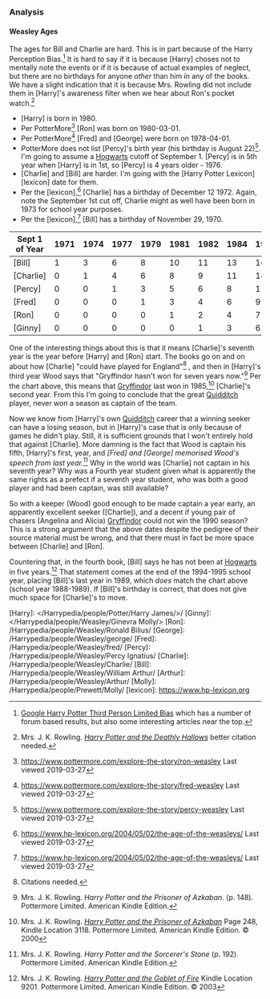 
### Analysis

#### Weasley Ages

The ages for Bill and Charlie are hard. This is in part because of the Harry Perception Bias.[^240101-3] It is hard to say if it is because [Harry] choses not to mentally note the events or if it is because of actual examples of neglect, but there are no birthdays for anyone _other_ than him in any of the books. We have a slight indication that it is because Mrs. Rowling did not include them in [Harry]'s awareness filter when we hear about Ron's pocket watch.[^240401-4]

- [Harry] is born in 1980.
- Per PotterMore[^20190327-1] [Ron] was born on 1980-03-01.
- Per PotterMore[^20190327-2] [Fred] and [George] were born on 1978-04-01.
- PotterMore does not list [Percy]'s birth year (his birthday is August 22)[^20190327-3]. I'm going to assume a [Hogwarts] cutoff of September 1.
  [Percy] is in 5th year when [Harry] is in 1st, so [Percy] is 4 years
  older - 1976.
- [Charlie] and [Bill] are harder. I'm going with the [Harry Potter
  Lexicon][lexicon] date for them.
- Per the [lexicon],[^20190327-4] [Charlie] has a birthday of December 12 1972. Again, note the September 1st cut off, Charlie might as well
  have been born in 1973 for school year purposes.
- Per the [lexicon],[^20190327-5] [Bill] has a birthday of November 29, 1970.

| Sept 1 of Year | 1971 | 1974 | 1977 | 1979 | 1981 | 1982 | 1984 | 1987 | 1988 | 1989 | 1990 | 1991 | 1992 | 1993 | 1994 | 1995 | 1996 | 1997 | 1998 |
| -------------- | ---- | ---- | ---- | ---- | ---- | ---- | ---- | ---- | ---- | ---- | ---- | ---- | ---- | ---- | ---- | ---- | ---- | ---- | ---- |
| [Bill]         | 1    | 3    | 6    | 8    | 10   | 11   | 13   | 16   | 17   | 18   | 19   | 20   | 21   | 22   | 23   | 24   | 25   | 26   | 27   |
| [Charlie]      | 0    | 1    | 4    | 6    | 8    | 9    | 11   | 14   | 15   | 16   | 17   | 18   | 19   | 20   | 21   | 22   | 23   | 24   | 25   |
| [Percy]        | 0    | 0    | 1    | 3    | 5    | 6    | 8    | 11   | 12   | 13   | 14   | 15   | 16   | 17   | 18   | 19   | 20   | 21   | 22   |
| [Fred]         | 0    | 0    | 0    | 1    | 3    | 4    | 6    | 9    | 10   | 11   | 12   | 13   | 14   | 15   | 16   | 17   | 18   | 19   | 20   |
| [Ron]          | 0    | 0    | 0    | 0    | 1    | 2    | 4    | 7    | 8    | 9    | 10   | 11   | 12   | 13   | 14   | 15   | 16   | 17   | 18   |
| [Ginny]        | 0    | 0    | 0    | 0    | 0    | 1    | 3    | 6    | 7    | 8    | 9    | 10   | 11   | 12   | 13   | 14   | 15   | 16   | 17   |

One of the interesting things about this is that it means [Charlie]'s
seventh year is the year before [Harry] and [Ron] start. The books go
on and on about how [Charlie] "could have played for England"[^20200629-2]
, and then in [Harry]'s third year Wood says that "Gryffindor hasn't
won for seven years now."[^20200629-3] Per the chart above, this means
that [Gryffindor] last won in 1985,[^20210601-3] [Charlie]'s second
year. From this I'm going to conclude that the great [Quidditch] player,
never won a season as captain of the team.

Now we know from [Harry]'s own [Quidditch] career that a winning seeker
can have a losing season, but in [Harry]'s case that is only because of
games he didn't play. Still, it is sufficient grounds that I won't
entirely hold that against [Charlie]. More damning is the fact that Wood
is captain his fifth, [Harry]'s first, year, and _[Fred] and [George]
memorised Wood's speech from last year._[^20200728-1] Why in the world
was [Charlie] not captain in his seventh year? Why was a Fourth year
student given what is apparently the same rights as a prefect if a
seventh year student, who was both a good player and had been
captain, was still available?

So with a keeper (Wood) good enough to be made captain a year early, an
apparently excellent seeker ([Charlie]), and a decent if young pair of
chasers (Angelina and Alicia) [Gryffindor] could not win the 1990 season?
This is a strong argument that the above dates despite the pedigree of
their source material must be wrong, and that there must in fact be
more space between [Charlie] and [Ron].

Countering that, in the fourth book, [Bill] says he has not been at
[Hogwarts] in five years.[^20210601-2] That statement comes at the end
of the 1994-1995 school year, placing [Bill]'s last year in 1989, which
_does_ match the chart above (school year 1988-1989). If [Bill]'s
birthday is correct, that does not give much space for [Charlie]'s to move.

[Hogwarts]: /Harrypedia/Hogwarts/
[Quidditch]: /Harrypedia/Quidditch/
[Gryffindor]: /Harrypedia/Hogwarts/Gryffindor/
[Harry]: </Harrypedia/people/Potter/Harry James/>/
[Ginny]: </Harrypedia/people/Weasley/Ginevra Molly/>
[Ron]: /Harrypedia/people/Weasley/Ronald Bilius/
[George]: /Harrypedia/people/Weasley/george/
[Fred]: /Harrypedia/people/Weasley/fred/
[Percy]: /Harrypedia/people/Weasley/Percy Ignatius/
[Charlie]: /Harrypedia/people/Weasley/Charlie/
[Bill]: /Harrypedia/people/Weasley/William Arthur/
[Arthur]: /Harrypedia/people/Weasley/Arthur/
[Molly]: /Harrypedia/people/Prewett/Molly/
[lexicon]: https://www.hp-lexicon.org

[^20210601-3]:
    Mrs. J. K. Rowling.
    _[Harry Potter and the Prisoner of Azkaban](https://www.goodreads.com/book/show/5.Harry_Potter_and_the_Prisoner_of_Azkaban)_
    Page 248, Kindle Location 3118. Pottermore Limited. American Kindle Edition. © 2000

[^20210601-2]:
    Mrs. J. K. Rowling.
    _[Harry Potter and the Goblet of Fire](https://www.goodreads.com/book/show/6.Harry_Potter_and_the_Goblet_of_Fire)_
    Kindle Location 9201. Pottermore Limited. American Kindle Edition. © 2003

[^20200629-3]:
    Mrs. J. K. Rowling. _Harry Potter and the Prisoner of Azkaban_.
    (p. 148). Pottermore Limited. American Kindle Edition.

[^20200728-1]:
    Mrs. J. K. Rowling. _Harry Potter and the Sorcerer's Stone_
    (p. 192). Pottermore Limited. American Kindle Edition.

[^20200629-2]: Citations needed.

[^20190327-1]: https://www.pottermore.com/explore-the-story/ron-weasley Last viewed 2019-03-27

[^20190327-2]: https://www.pottermore.com/explore-the-story/fred-weasley Last viewed 2019-03-27

[^20190327-3]: https://www.pottermore.com/explore-the-story/percy-weasley Last viewed 2019-03-27

[^20190327-4]: https://www.hp-lexicon.org/2004/05/02/the-age-of-the-weasleys/ Last viewed 2019-03-27

[^20190327-5]: https://www.hp-lexicon.org/2004/05/02/the-age-of-the-weasleys/ Last viewed 2019-03-27

[^240101-3]: [Google Harry Potter Third Person Limited Bias](https://www.google.com/search?q=Harry+Potter+Third+Person+Limited+Bias) which has a number of forum based results, but also some interesting articles near the top.

[^240401-4]:
    Mrs. J. K. Rowling.
    _[Harry Potter and the Deathly Hallows]_
    better citation needed.

[Harry Potter and the Deathly Hallows]: https://www.librarything.com/work/3577382
